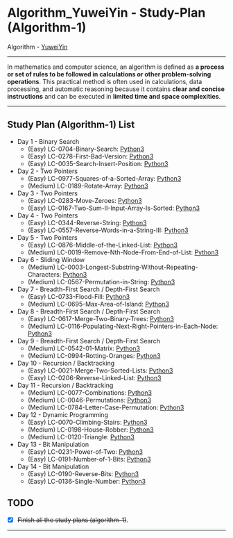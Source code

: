 # Algorithm_YuweiYin - Study-Plan (Algorithm-1)

Algorithm - [YuweiYin](https://github.com/YuweiYin)

---

In mathematics and computer science, an algorithm is defined as **a process or set of rules to be followed in calculations or other problem-solving operations**. This practical method is often used in calculations, data processing, and automatic reasoning because it contains **clear and concise instructions** and can be executed in **limited time and space complexities**.

---

## Study Plan (Algorithm-1) List

- Day 1 - Binary Search
  - (Easy) LC-0704-Binary-Search: [Python3](https://github.com/YuweiYin/Algorithm_YuweiYin/blob/master/LeetCode-All-Solution/Python3/LC-0704-Binary-Search.py)
  - (Easy) LC-0278-First-Bad-Version: [Python3](https://github.com/YuweiYin/Algorithm_YuweiYin/blob/master/LeetCode-All-Solution/Python3/LC-0278-First-Bad-Version.py)
  - (Easy) LC-0035-Search-Insert-Position: [Python3](https://github.com/YuweiYin/Algorithm_YuweiYin/blob/master/LeetCode-All-Solution/Python3/LC-0035-Search-Insert-Position.py)
- Day 2 - Two Pointers
  - (Easy) LC-0977-Squares-of-a-Sorted-Array: [Python3](https://github.com/YuweiYin/Algorithm_YuweiYin/blob/master/LeetCode-All-Solution/Python3/LC-0977-Squares-of-a-Sorted-Array.py)
  - (Medium) LC-0189-Rotate-Array: [Python3](https://github.com/YuweiYin/Algorithm_YuweiYin/blob/master/LeetCode-All-Solution/Python3/LC-0189-Rotate-Array.py)
- Day 3 - Two Pointers
  - (Easy) LC-0283-Move-Zeroes: [Python3](https://github.com/YuweiYin/Algorithm_YuweiYin/blob/master/LeetCode-All-Solution/Python3/LC-0283-Move-Zeroes.py)
  - (Easy) LC-0167-Two-Sum-II-Input-Array-Is-Sorted: [Python3](https://github.com/YuweiYin/Algorithm_YuweiYin/blob/master/LeetCode-All-Solution/Python3/LC-0167-Two-Sum-II-Input-Array-Is-Sorted.py)
- Day 4 - Two Pointers
  - (Easy) LC-0344-Reverse-String: [Python3](https://github.com/YuweiYin/Algorithm_YuweiYin/blob/master/LeetCode-All-Solution/Python3/LC-0344-Reverse-String.py)
  - (Easy) LC-0557-Reverse-Words-in-a-String-III: [Python3](https://github.com/YuweiYin/Algorithm_YuweiYin/blob/master/LeetCode-All-Solution/Python3/LC-0557-Reverse-Words-in-a-String-III.py)
- Day 5 - Two Pointers
  - (Easy) LC-0876-Middle-of-the-Linked-List: [Python3](https://github.com/YuweiYin/Algorithm_YuweiYin/blob/master/LeetCode-All-Solution/Python3/LC-0876-Middle-of-the-Linked-List.py)
  - (Medium) LC-0019-Remove-Nth-Node-From-End-of-List: [Python3](https://github.com/YuweiYin/Algorithm_YuweiYin/blob/master/LeetCode-All-Solution/Python3/LC-0019-Remove-Nth-Node-From-End-of-List.py)
- Day 6 - Sliding Window
  - (Medium) LC-0003-Longest-Substring-Without-Repeating-Characters: [Python3](https://github.com/YuweiYin/Algorithm_YuweiYin/blob/master/LeetCode-All-Solution/Python3/LC-0003-Longest-Substring-Without-Repeating-Characters.py)
  - (Medium) LC-0567-Permutation-in-String: [Python3](https://github.com/YuweiYin/Algorithm_YuweiYin/blob/master/LeetCode-All-Solution/Python3/LC-0567-Permutation-in-String.py)
- Day 7 - Breadth-First Search / Depth-First Search
  - (Easy) LC-0733-Flood-Fill: [Python3](https://github.com/YuweiYin/Algorithm_YuweiYin/blob/master/LeetCode-All-Solution/Python3/LC-0733-Flood-Fill.py)
  - (Medium) LC-0695-Max-Area-of-Island: [Python3](https://github.com/YuweiYin/Algorithm_YuweiYin/blob/master/LeetCode-All-Solution/Python3/LC-0695-Max-Area-of-Island.py)
- Day 8 - Breadth-First Search / Depth-First Search
  - (Easy) LC-0617-Merge-Two-Binary-Trees: [Python3](https://github.com/YuweiYin/Algorithm_YuweiYin/blob/master/LeetCode-All-Solution/Python3/LC-0617-Merge-Two-Binary-Trees.py)
  - (Medium) LC-0116-Populating-Next-Right-Pointers-in-Each-Node: [Python3](https://github.com/YuweiYin/Algorithm_YuweiYin/blob/master/LeetCode-All-Solution/Python3/LC-0116-Populating-Next-Right-Pointers-in-Each-Node.py)
- Day 9 - Breadth-First Search / Depth-First Search
  - (Medium) LC-0542-01-Matrix: [Python3](https://github.com/YuweiYin/Algorithm_YuweiYin/blob/master/LeetCode-All-Solution/Python3/LC-0542-01-Matrix.py)
  - (Medium) LC-0994-Rotting-Oranges: [Python3](https://github.com/YuweiYin/Algorithm_YuweiYin/blob/master/LeetCode-All-Solution/Python3/LC-0994-Rotting-Oranges.py)
- Day 10 - Recursion / Backtracking
  - (Easy) LC-0021-Merge-Two-Sorted-Lists: [Python3](https://github.com/YuweiYin/Algorithm_YuweiYin/blob/master/LeetCode-All-Solution/Python3/LC-0021-Merge-Two-Sorted-Lists.py)
  - (Easy) LC-0206-Reverse-Linked-List: [Python3](https://github.com/YuweiYin/Algorithm_YuweiYin/blob/master/LeetCode-All-Solution/Python3/LC-0206-Reverse-Linked-List.py)
- Day 11 - Recursion / Backtracking
  - (Medium) LC-0077-Combinations: [Python3](https://github.com/YuweiYin/Algorithm_YuweiYin/blob/master/LeetCode-All-Solution/Python3/LC-0077-Combinations.py)
  - (Medium) LC-0046-Permutations: [Python3](https://github.com/YuweiYin/Algorithm_YuweiYin/blob/master/LeetCode-All-Solution/Python3/LC-0046-Permutations.py)
  - (Medium) LC-0784-Letter-Case-Permutation: [Python3](https://github.com/YuweiYin/Algorithm_YuweiYin/blob/master/LeetCode-All-Solution/Python3/LC-0784-Letter-Case-Permutation.py)
- Day 12 - Dynamic Programming
  - (Easy) LC-0070-Climbing-Stairs: [Python3](https://github.com/YuweiYin/Algorithm_YuweiYin/blob/master/LeetCode-All-Solution/Python3/LC-0070-Climbing-Stairs.py)
  - (Medium) LC-0198-House-Robber: [Python3](https://github.com/YuweiYin/Algorithm_YuweiYin/blob/master/LeetCode-All-Solution/Python3/LC-0198-House-Robber.py)
  - (Medium) LC-0120-Triangle: [Python3](https://github.com/YuweiYin/Algorithm_YuweiYin/blob/master/LeetCode-All-Solution/Python3/LC-0120-Triangle.py)
- Day 13 - Bit Manipulation
  - (Easy) LC-0231-Power-of-Two: [Python3](https://github.com/YuweiYin/Algorithm_YuweiYin/blob/master/LeetCode-All-Solution/Python3/LC-0231-Power-of-Two.py)
  - (Easy) LC-0191-Number-of-1-Bits: [Python3](https://github.com/YuweiYin/Algorithm_YuweiYin/blob/master/LeetCode-All-Solution/Python3/LC-0191-Number-of-1-Bits.py)
- Day 14 - Bit Manipulation
  - (Easy) LC-0190-Reverse-Bits: [Python3](https://github.com/YuweiYin/Algorithm_YuweiYin/blob/master/LeetCode-All-Solution/Python3/LC-0190-Reverse-Bits.py)
  - (Easy) LC-0136-Single-Number: [Python3](https://github.com/YuweiYin/Algorithm_YuweiYin/blob/master/LeetCode-All-Solution/Python3/LC-0136-Single-Number.py)

## TODO

- [x] <s>Finish all the study plans (algorithm-1)</s>.

---

